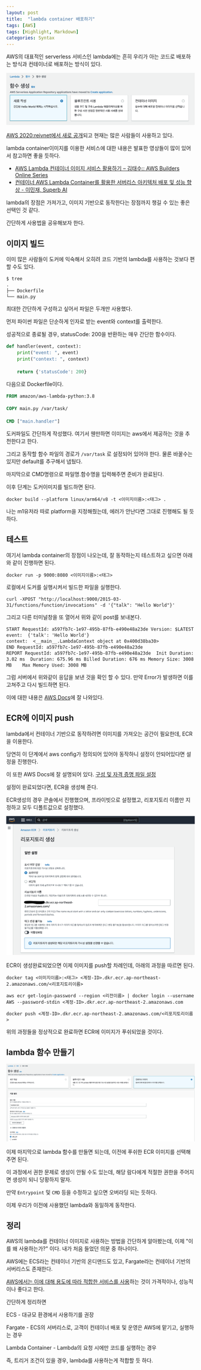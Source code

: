 ```yaml
---
layout: post
title:  "lambda container 배포하기"
tags: [AWS]
tags: [Highlight, Markdown]
categories: Syntax
---
```


AWS의 대표적인 serverless 서비스인 lambda에는 흔히 우리가 아는 코드로 배포하는 방식과 컨테이너로 배포하는 방식이 있다.

<p align="center"><img src="/assets/img/post_img/lambda-container-1.png"></p>

[AWS 2020:reivnet에서 새로 공개](https://aws.amazon.com/ko/blogs/korea/new-for-aws-lambda-container-image-support/)되고 현재는 많은 사람들이 사용하고 있다.

lambda container이미지를 이용한 서비스에 대한 내용은 발표한 영상들이 많이 있어서 참고하면 좋을 듯하다.

- [AWS Lambda 컨테이너 이미지 서비스 활용하기 – 김태수:: AWS Builders Online Series](https://www.youtube.com/watch?v=tTg9Lp7Sqok&ab_channel=AmazonWebServicesKorea)
- [컨테이너 AWS Lambda Container를 활용한 서버리스 아키텍처 배포 및 성능 향상 - 이민재, Superb AI](https://www.youtube.com/watch?v=FTei6vum5kE&ab_channel=AWS%ED%95%9C%EA%B5%AD%EC%82%AC%EC%9A%A9%EC%9E%90%EB%AA%A8%EC%9E%84-AWSKRUG)

lambda의 장점은 가져가고, 이미지 기반으로 동작한다는 장점까지 챙길 수 있는 좋은 선택인 것 같다.



간단하게 사용법을 공유해보자 한다.



## 이미지 빌드

이미 많은 사람들이 도커에 익숙해서 오히려 코드 기반의 lambda를 사용하는 것보다 편할 수도 있다.

```shell
$ tree
.
├── Dockerfile
└── main.py
```

최대한 간단하게 구성하고 싶어서 파일은 두개만 사용했다.



먼저 파이썬 파일은 단순하게 인자로 받는 event와 context를 출력한다.

성공적으로 종료될 경우, statusCode: 200을 반환하는 매우 간단한 함수이다.

```python
def handler(event, context):
    print("event: ", event)
    print("context: ", context)

    return {'statusCode': 200}
```



다음으로 Dockerfile이다.

```dockerfile
FROM amazon/aws-lambda-python:3.8

COPY main.py /var/task/

CMD ["main.handler"]
```

도커파일도 간단하게 작성했다. 여기서 웬만하면 이미지는 aws에서 제공하는 것을 추천한다고 한다.

그리고 동작할 함수 파일의 경로가 `/var/task` 로 설정되어 있어야 한다. 물론 바꿀수는 있지만 default를 추구해서 냅뒀다.

마지막으로 CMD명령으로 파일명.함수명을 입력해주면 준비가 완료된다.



이후 단계는 도커이미지를 빌드하면 된다.

```shell
docker build --platform linux/arm64/v8 -t <이미지이름>:<태그> .
```

나는 m1유저라 따로 platform을 지정해줬는데, 에러가 안난다면 그대로 진행해도 될 듯 하다.





## 테스트

여기서 lambda container의 장점이 나오는데, 잘 동작하는지 테스트하고 싶으면 아래와 같이 진행하면 된다.

```shell
docker run -p 9000:8080 <이미지이름>:<태그>
```

로컬에서 도커를 실행시켜서 빌드한 파일을 실행한다.



```shell
curl -XPOST "http://localhost:9000/2015-03-31/functions/function/invocations" -d '{"talk": "Hello World"}'
```

그리고 다른 터미널창을 또 열어서 위와 같이 post를 보내본다.



```shell
START RequestId: a597fb7c-1e97-495b-87fb-e490e48a23de Version: $LATEST
event:  {'talk': 'Hello World'}
context:  <__main__.LambdaContext object at 0x400d38ba30>
END RequestId: a597fb7c-1e97-495b-87fb-e490e48a23de
REPORT RequestId: a597fb7c-1e97-495b-87fb-e490e48a23de	Init Duration: 3.02 ms	Duration: 675.96 ms	Billed Duration: 676 ms	Memory Size: 3008 MB	Max Memory Used: 3008 MB
```

그럼 서버에서 위와같이 응답을 보낸 것을 확인 할 수 있다. 만약 Error가 발생하면 이를 고쳐주고 다시 빌드하면 된다.

이에 대한 내용은 [AWS Docs](https://docs.aws.amazon.com/ko_kr/lambda/latest/dg/images-test.html)에 잘 나와있다.



## ECR에 이미지 push

lambda에서 컨테이너 기반으로 동작하려면 이미지를 가져오는 공간이 필요한데, ECR을 이용한다.

당연히 이 단계에서 aws config가 정의되어 있어야 동작하니 설정이 안되어있다면 설정을 진행한다.

이 또한 AWS Docs에 잘 설명되어 있다. [구성 및 자격 증명 파일 설정](https://docs.aws.amazon.com/ko_kr/cli/latest/userguide/cli-configure-files.html)



설정이 완료되었다면, ECR을 생성해 준다.

ECR생성의 경우 콘솔에서 진행했으며, 프라이빗으로 설정했고, 리포지토리 이름만 지정하고 모두 디폴트값으로 설정했다.

<p align="center"><img src="/assets/img/post_img/lambda-container-2.png"></p>



ECR이 생성완료되었으면 이제 이미지를 push할 차례인데, 아래의 과정을 따르면 된다.


```shell
docker tag <이미지이름>:<태그> <계정-ID>.dkr.ecr.ap-northeast-2.amazonaws.com/<리포지토리이름>
```



```shell
aws ecr get-login-password --region <리전이름> | docker login --username AWS --password-stdin <계정-ID>.dkr.ecr.ap-northeast-2.amazonaws.com
```



```shell
docker push <계정-ID>.dkr.ecr.ap-northeast-2.amazonaws.com/<리포지토리이름>
```

위의 과정들을 정상적으로 완료하면 ECR에 이미지가 푸쉬되었을 것이다.



## lambda 함수 만들기

<p align="center"><img src="/assets/img/post_img/lambda-container-3.png"></p>



이제 마지막으로 lambda 함수를 만들면 되는데, 이전에 푸쉬한 ECR 이미지를 선택해주면 된다.

이 과정에서 권한 문제로 생성이 안될 수도 있는데, 해당 람다에게 적절한 권한을 주어지면 생성이 되니 당황하지 말자.

만약 `Entrypoint` 및 `CMD` 등을 수정하고 싶으면 오버라딩 되는 듯하다.



이제 우리가 이전에 사용했던 lambda와 동일하게 동작한다.



## 정리

AWS의 lambda를 컨테이너 이미지로 사용하는 방법을 간단하게 알아봤는데, 이제 "이를 왜 사용하는가?" 이다. 내가 처음 들었던 의문 중 하나이다.

AWS에는 ECS라는 컨테이너 기반의 온디맨드도 있고, Fargate라는 컨테이너 기반의 서버리스도 존재한다.

[AWS에서는 이에 대해 용도에 따라 적합한 서비스를 사용](https://aws.amazon.com/ko/blogs/korea/how-to-choose-aws-container-services/)하는 것이 가격적이나, 성능적이나 좋다고 한다.



간단하게 정리하면

ECS - 대규모 환경에서 사용하기를 권장

Fargate - ECS의 서버리스로, 고객이 컨테이너 배포 및 운영은 AWS에 맡기고, 실행하는 경우

Lambda Container - Lambda의 요청 시에만 코드를 실행하는 경우



즉, 트리거 조건이 있을 경우, lambda를 사용하는게 적합할 듯 하다.
